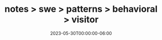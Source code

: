 ---
title: "notes > swe > patterns > behavioral > visitor"
date: "2023-05-30T00:00:00-06:00"
draft: true
---